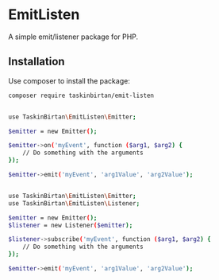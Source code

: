 # EmitListen

A simple emit/listener package for PHP.

## Installation

Use composer to install the package:

```bash
composer require taskinbirtan/emit-listen


use TaskinBirtan\EmitListen\Emitter;

$emitter = new Emitter();

$emitter->on('myEvent', function ($arg1, $arg2) {
    // Do something with the arguments
});

$emitter->emit('myEvent', 'arg1Value', 'arg2Value');


use TaskinBirtan\EmitListen\Emitter;
use TaskinBirtan\EmitListen\Listener;

$emitter = new Emitter();
$listener = new Listener($emitter);

$listener->subscribe('myEvent', function ($arg1, $arg2) {
    // Do something with the arguments
});

$emitter->emit('myEvent', 'arg1Value', 'arg2Value');

